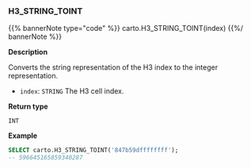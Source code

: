 ### H3_STRING_TOINT

{{% bannerNote type="code" %}}
carto.H3_STRING_TOINT(index)
{{%/ bannerNote %}}

**Description**

Converts the string representation of the H3 index to the integer representation.

* `index`: `STRING` The H3 cell index.

**Return type**

`INT`

**Example**

```sql
SELECT carto.H3_STRING_TOINT('847b59dffffffff');
-- 596645165859340287
```
